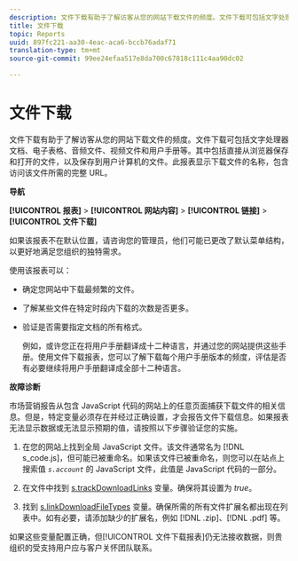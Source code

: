 ```yaml
---
description: 文件下载有助于了解访客从您的网站下载文件的频度。文件下载可包括文字处理器文档、电子表格、音频文件、视频文件和用户手册等。其中包括直接从浏览器保存和打开的文件，以及保存到用户计算机的文件。此报表显示下载文件的名称，包含访问该文件所需的完整 URL。
title: 文件下载
topic: Reports
uuid: 897fc221-aa30-4eac-aca6-bccb76adaf71
translation-type: tm+mt
source-git-commit: 99ee24efaa517e8da700c67818c111c4aa90dc02

---
```



# 文件下载

文件下载有助于了解访客从您的网站下载文件的频度。文件下载可包括文字处理器文档、电子表格、音频文件、视频文件和用户手册等。其中包括直接从浏览器保存和打开的文件，以及保存到用户计算机的文件。此报表显示下载文件的名称，包含访问该文件所需的完整 URL。

**导航**

**[!UICONTROL 报表]** &gt; **[!UICONTROL 网站内容]** &gt; **[!UICONTROL 链接]** &gt; **[!UICONTROL 文件下载]**

如果该报表不在默认位置，请咨询您的管理员，他们可能已更改了默认菜单结构，以更好地满足您组织的独特需求。

使用该报表可以：

* 确定您网站中下载最频繁的文件。
* 了解某些文件在特定时段内下载的次数是否更多。
* 验证是否需要指定文档的所有格式。

   例如，或许您正在将用户手册翻译成十二种语言，并通过您的网站提供这些手册。使用文件下载报表，您可以了解下载每个用户手册版本的频度，评估是否有必要继续将用户手册翻译成全部十二种语言。

**故障诊断**

市场营销报告从包含 JavaScript 代码的网站上的任意页面捕获下载文件的相关信息。但是，特定变量必须存在并经过正确设置，才会报告文件下载信息。如果报表无法显示数据或无法显示预期的值，请按照以下步骤验证您的实施。

1. 在您的网站上找到全局 JavaScript 文件。该文件通常名为 [!DNL s_code.js]，但可能已被重命名。如果该文件已被重命名，则您可以在站点上搜索值 *`s.account`* 的 JavaScript 文件，此值是 JavaScript 代码的一部分。

1. 在文件中找到 [s.trackDownloadLinks](https://marketing.adobe.com/resources/help/en_US/sc/implement/c_trackdownllinks.html) 变量。确保将其设置为 *true*。

1. 找到 [s.linkDownloadFileTypes](https://marketing.adobe.com/resources/help/en_US/sc/implement/c_linkdownfiletypes.html) 变量。确保所需的所有文件扩展名都出现在列表中。如有必要，请添加缺少的扩展名，例如 [!DNL .zip]、[!DNL .pdf] 等。

如果这些变量配置正确，但[!UICONTROL 文件下载报表]仍无法接收数据，则贵组织的受支持用户应与客户关怀团队联系。
